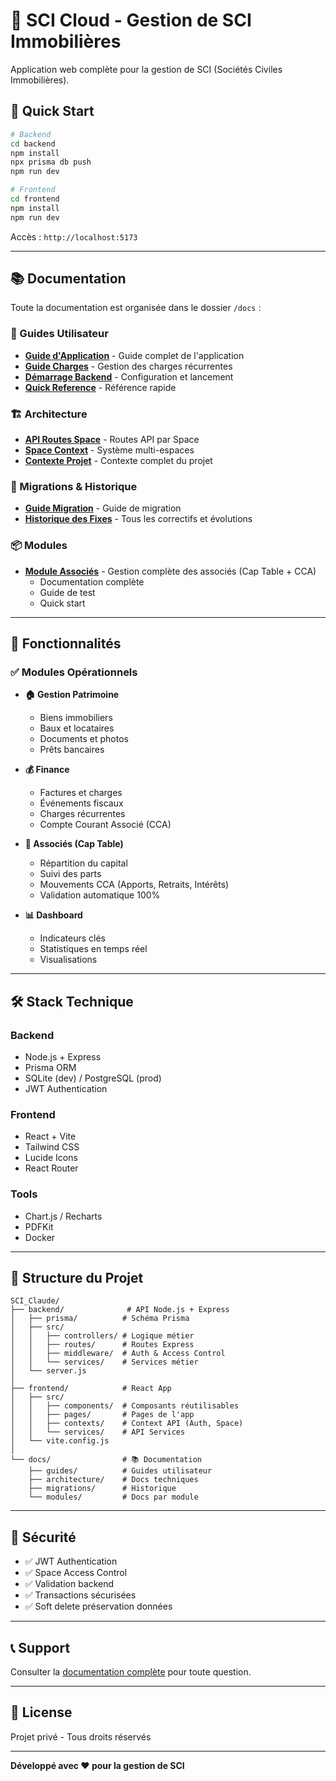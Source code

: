 # 🏢 SCI Cloud - Gestion de SCI Immobilières

Application web complète pour la gestion de SCI (Sociétés Civiles Immobilières).

## 🚀 Quick Start

```bash
# Backend
cd backend
npm install
npx prisma db push
npm run dev

# Frontend
cd frontend
npm install
npm run dev
```

Accès : `http://localhost:5173`

---

## 📚 Documentation

Toute la documentation est organisée dans le dossier `/docs` :

### 📖 Guides Utilisateur
- **[Guide d'Application](docs/guides/GUIDE_APPLICATION.md)** - Guide complet de l'application
- **[Guide Charges](docs/guides/GUIDE_CHARGES.md)** - Gestion des charges récurrentes
- **[Démarrage Backend](docs/guides/DEMARRAGE_BACKEND.md)** - Configuration et lancement
- **[Quick Reference](docs/guides/QUICK_REFERENCE.md)** - Référence rapide

### 🏗️ Architecture
- **[API Routes Space](docs/architecture/API_ROUTES_SPACE.md)** - Routes API par Space
- **[Space Context](docs/architecture/SPACECONTEXT_COMPLETE.md)** - Système multi-espaces
- **[Contexte Projet](docs/PROMPT_CONTEXTE.md)** - Contexte complet du projet

### 🔧 Migrations & Historique
- **[Guide Migration](docs/migrations/MIGRATION_GUIDE.md)** - Guide de migration
- **[Historique des Fixes](docs/migrations/)** - Tous les correctifs et évolutions

### 📦 Modules
- **[Module Associés](docs/modules/)** - Gestion complète des associés (Cap Table + CCA)
  - Documentation complète
  - Guide de test
  - Quick start

---

## 🎯 Fonctionnalités

### ✅ Modules Opérationnels

- **🏠 Gestion Patrimoine**
  - Biens immobiliers
  - Baux et locataires
  - Documents et photos
  - Prêts bancaires

- **💰 Finance**
  - Factures et charges
  - Événements fiscaux
  - Charges récurrentes
  - Compte Courant Associé (CCA)

- **👥 Associés (Cap Table)**
  - Répartition du capital
  - Suivi des parts
  - Mouvements CCA (Apports, Retraits, Intérêts)
  - Validation automatique 100%

- **📊 Dashboard**
  - Indicateurs clés
  - Statistiques en temps réel
  - Visualisations

---

## 🛠️ Stack Technique

### Backend
- Node.js + Express
- Prisma ORM
- SQLite (dev) / PostgreSQL (prod)
- JWT Authentication

### Frontend
- React + Vite
- Tailwind CSS
- Lucide Icons
- React Router

### Tools
- Chart.js / Recharts
- PDFKit
- Docker

---

## 📁 Structure du Projet

```
SCI_Claude/
├── backend/              # API Node.js + Express
│   ├── prisma/          # Schéma Prisma
│   ├── src/
│   │   ├── controllers/ # Logique métier
│   │   ├── routes/      # Routes Express
│   │   ├── middleware/  # Auth & Access Control
│   │   └── services/    # Services métier
│   └── server.js
│
├── frontend/            # React App
│   ├── src/
│   │   ├── components/  # Composants réutilisables
│   │   ├── pages/       # Pages de l'app
│   │   ├── contexts/    # Context API (Auth, Space)
│   │   └── services/    # API Services
│   └── vite.config.js
│
└── docs/                # 📚 Documentation
    ├── guides/          # Guides utilisateur
    ├── architecture/    # Docs techniques
    ├── migrations/      # Historique
    └── modules/         # Docs par module
```

---

## 🔐 Sécurité

- ✅ JWT Authentication
- ✅ Space Access Control
- ✅ Validation backend
- ✅ Transactions sécurisées
- ✅ Soft delete préservation données

---

## 📞 Support

Consulter la [documentation complète](docs/) pour toute question.

---

## 📝 License

Projet privé - Tous droits réservés

---

**Développé avec ❤️ pour la gestion de SCI**
